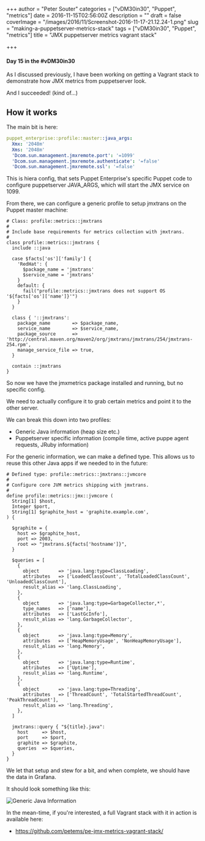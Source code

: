 +++
author = "Peter Souter"
categories = ["vDM30in30", "Puppet", "metrics"]
date = 2016-11-15T02:56:00Z
description = ""
draft = false
coverImage = "/images/2016/11/Screenshot-2016-11-17-21.12.24-1.png"
slug = "making-a-puppetserver-metrics-stack"
tags = ["vDM30in30", "Puppet", "metrics"]
title = "JMX puppetserver metrics vagrant stack"

+++

#### Day 15 in the #vDM30in30

As I discussed previously, I have been working on getting a Vagrant stack to demonstrate how JMX metrics from puppetserver look.

And I succeeded! (kind of...)

## How it works

The main bit is here:

```yaml
puppet_enterprise::profile::master::java_args:
  Xmx: '2048m'
  Xms: '2048m'
  'Dcom.sun.management.jmxremote.port': '=1099'
  'Dcom.sun.management.jmxremote.authenticate': '=false'
  'Dcom.sun.management.jmxremote.ssl': '=false'
```

This is hiera config, that sets Puppet Enterprise's specific Puppet code to configure puppetserver JAVA_ARGS, which will start the JMX service on 1099.

From there, we can configure a generic profile to setup jmxtrans on the Puppet master machine:

```
# Class: profile::metrics::jmxtrans
#
# Include base requirements for metrics collection with jmxtrans.
#
class profile::metrics::jmxtrans {
  include ::java

  case $facts['os']['family'] {
    'RedHat': {
      $package_name = 'jmxtrans'
      $service_name = 'jmxtrans'
    }
    default: {
      fail("profile::metrics::jmxtrans does not support OS '${facts['os']['name']}'")
    }
  }

  class { '::jmxtrans':
    package_name        => $package_name,
    service_name        => $service_name,
    package_source      => 'http://central.maven.org/maven2/org/jmxtrans/jmxtrans/254/jmxtrans-254.rpm',
    manage_service_file => true,
  }

  contain ::jmxtrans
}
```

So now we have the jmxmetrics package installed and running, but no specific config.

We need to actually configure it to grab certain metrics and point it to the other server.

We can break this down into two profiles:

* Generic Java information (heap size etc.)
* Puppetserver specific information (compile time, active puppe agent requests, JRuby information)

For the generic information, we can make a defined type. This allows us to reuse this other Java apps if we needed to in the future:

```puppet
# Defined type: profile::metrics::jmxtrans::jvmcore
#
# Configure core JVM metrics shipping with jmxtrans.
#
define profile::metrics::jmx::jvmcore (
  String[1] $host,
  Integer $port,
  String[1] $graphite_host = 'graphite.example.com',
) {

  $graphite = {
    host => $graphite_host,
    port => 2003,
    root => "jmxtrans.${facts['hostname']}",
  }

  $queries = [
    {
      object       => 'java.lang:type=ClassLoading',
      attributes   => ['LoadedClassCount', 'TotalLoadedClassCount', 'UnloadedClassCount'],
      result_alias => 'lang.ClassLoading',
    },
    {
      object       => 'java.lang:type=GarbageCollector,*',
      type_names   => ['name'],
      attributes   => ['LastGcInfo'],
      result_alias => 'lang.GarbageCollector',
    },
    {
      object       => 'java.lang:type=Memory',
      attributes   => ['HeapMemoryUsage', 'NonHeapMemoryUsage'],
      result_alias => 'lang.Memory',
    },
    {
      object       => 'java.lang:type=Runtime',
      attributes   => ['Uptime'],
      result_alias => 'lang.Runtime',
    },
    {
      object       => 'java.lang:type=Threading',
      attributes   => ['ThreadCount', 'TotalStartedThreadCount', 'PeakThreadCount'],
      result_alias => 'lang.Threading',
    },
  ]

  jmxtrans::query { "${title}.java":
    host     => $host,
    port     => $port,
    graphite => $graphite,
    queries  => $queries,
  }
}
```

We let that setup and stew for a bit, and when complete, we should have the data in Grafana.

It should look something like this:

![Generic Java Information](/images/2016/11/Screenshot-2016-11-17-21.12.24.png)

In the mean-time, if you're interested, a full Vagrant stack with it in action is available here:

* https://github.com/petems/pe-jmx-metrics-vagrant-stack/
